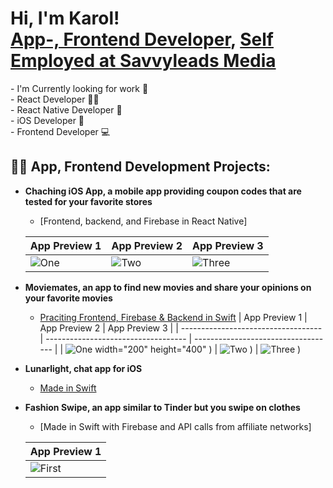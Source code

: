 <h1>Hi, I'm Karol! <br/><a href="https://github.com/karol-oman">App-, Frontend Developer</a>, <a href="https://www.linkedin.com/in/karol-%C3%B6-a6289813a/">Self Employed at Savvyleads Media</a></h1>
- I'm Currently looking for work 💼
<br>- React Developer 👨‍💻
<br>- React Native Developer 📱
<br>- iOS Developer 📱
<br>- Frontend Developer 💻

<h2>👨‍💻 App, Frontend Development Projects:</h2>


- <b>Chaching iOS App, a mobile app providing coupon codes that are tested for your favorite stores</b>
  - [Frontend, backend, and Firebase in React Native]
    
  | App Preview 1                       | App Preview 2                       | App Preview 3                       |
  | ----------------------------------- | ----------------------------------- | ----------------------------------- |
  | ![One](https://is1-ssl.mzstatic.com/image/thumb/PurpleSource116/v4/a6/97/55/a697552a-e225-baae-6c0f-24fc5b8a31c9/2b332813-ce7c-4574-a6a8-b9886594ec31_bild3.png/400x800bb.png) | ![Two](https://is5-ssl.mzstatic.com/image/thumb/PurpleSource116/v4/08/98/1e/08981e1b-4f4a-35ef-9690-b182b270683a/e4fd6abf-0c5a-46e3-a4c7-d1044cfe68d6_Bild1.png/400x800bb.png) | ![Three](https://is1-ssl.mzstatic.com/image/thumb/PurpleSource116/v4/4b/10/49/4b10490e-9949-e298-1c8b-2c1bd0dc7d90/125bac03-8585-4462-8e96-00bc9ce6c429_bild2.png/400x800bb.png)

- <b>Moviemates, an app to find new movies and share your opinions on your favorite movies</b>
  - [Praciting Frontend, Firebase & Backend in Swift](https://github.com/GustavSoderberg/moviemates)
  | App Preview 1                       | App Preview 2                       | App Preview 3                       |
  | ----------------------------------- | ----------------------------------- | ----------------------------------- |
  | ![One](https://github.com/karol-oman/karol-oman/assets/90765144/9e6c8e3e-0ef7-426f-92bb-0a8dabe55939) width="200" height="400"
) | ![Two](https://github.com/karol-oman/karol-oman/assets/90765144/a7c4272b-2253-4f67-891a-680a60b20b06)
) | ![Three](https://github.com/karol-oman/karol-oman/assets/90765144/494f992a-f8b8-4e6b-88c5-1c9a6a93d94a)
)
- <b>Lunarlight, chat app for iOS</b>
  - [Made in Swift](https://github.com/n1ghtb0rn/LunarLight)
- <b>Fashion Swipe, an app similar to Tinder but you swipe on clothes</b>
  - [Made in Swift with Firebase and API calls from affiliate networks]
    
  | App Preview 1                       |
  | ----------------------------------- |
  | ![First](https://media.discordapp.net/attachments/943521890042011678/950382559802585139/unknown.png?width=315&height=676) |
    
